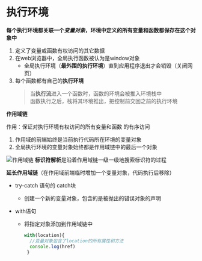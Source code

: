 # 执行环境
**每个执行环境都关联一个*变量对象*，环境中定义的所有变量和函数都保存在这个对象中**
1. 定义了变量或函数有权访问的其它数据
2. 在web浏览器中，全局执行函数被认为是window对象
   - 全局执行环境（**最外围的执行环境**）直到应用程序退出才会销毁（关闭网页）
3. 每个函数都有自己的**执行环境**
   >当**执行流**进入一个函数时，函数的环境会被推入环境栈中\
   >函数执行之后，栈将其环境推出，把控制前交回之前的执行环境

**作用域链**

作用：保证对执行环境有权访问的所有变量和函数 的有序访问
1. 作用域的前端始终是当前执行代码所在环境的变量对象
2. 全局执行环境的变量对象始终都是作用域链中的最后一个对象

 ![作用域链](https://raw.githubusercontent.com/luobosiji/blog/master/resources/scopeChain.png)
**标识符解析**是沿着作用域链一级一级地搜索标识符的过程

**延长作用域链**（在作用域前端临时增加一个变量对象，代码执行后移除）
  - try-catch 语句的 catch块
    - 创建一个新的变量对象，包含的是被抛出的错误对象的声明
    
  - with语句
    - 将指定对象添加到作用域链中
      ```javascript
      with(location){
        //变量对象包含了location的所有属性和方法
        console.log(href)
       }
      ```